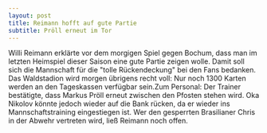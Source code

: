 ```yaml
---
layout: post
title: Reimann hofft auf gute Partie
subtitle: Pröll erneut im Tor
---
```


Willi Reimann erklärte vor dem morgigen Spiel gegen Bochum, dass man im letzten Heimspiel dieser Saison eine gute Partie zeigen wolle. Damit soll sich die Mannschaft für die "tolle Rückendeckung" bei den Fans bedanken. Das Waldstadion wird morgen übrigens recht voll: Nur noch 1300 Karten werden an den Tageskassen verfügbar sein.Zum Personal: Der Trainer bestätigte, dass Markus Pröll erneut zwischen den Pfosten stehen wird. Oka Nikolov könnte jedoch wieder auf die Bank rücken, da er wieder ins Mannschaftstraining eingestiegen ist. Wer den gesperrten Brasilianer Chris in der Abwehr vertreten wird, ließ Reimann noch offen.


